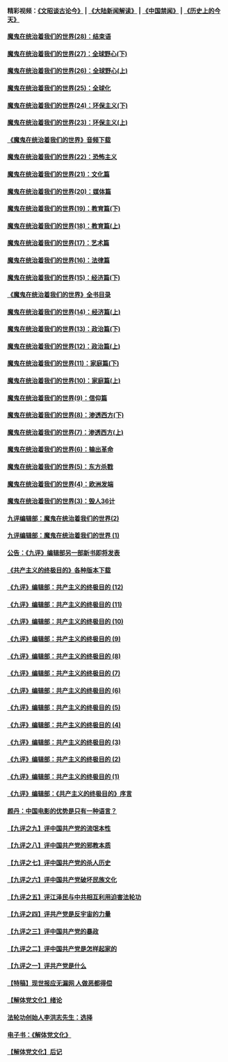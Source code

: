 #### 精彩视频：[《文昭谈古论今》](https://github.com/gfw-breaker/wenzhao/blob/master/README.md?t=01220930) | [《大陆新闻解读》](https://github.com/gfw-breaker/ntdtv-comedy/blob/master/README.md?t=01220930) | [《中国禁闻》](https://github.com/gfw-breaker/ntdtv-news/blob/master/README.md?t=01220930) | [《历史上的今天》](https://github.com/gfw-breaker/today-in-history/blob/master/README.md?t=01220930) 

#### [魔鬼在统治着我们的世界(28)：结束语](../pages/nsc422/n10936246.md?t=01220930) 

#### [魔鬼在统治着我们的世界(27)：全球野心(下)](../pages/nsc422/n10928319.md?t=01220930) 

#### [魔鬼在统治着我们的世界(26)：全球野心(上)](../pages/nsc422/n10900318.md?t=01220930) 

#### [魔鬼在统治着我们的世界(25)：全球化](../pages/nsc422/n10788205.md?t=01220930) 

#### [魔鬼在统治着我们的世界(24)：环保主义(下)](../pages/nsc422/n10695307.md?t=01220930) 

#### [魔鬼在统治着我们的世界(23)：环保主义(上)](../pages/nsc422/n10688613.md?t=01220930) 

#### [《魔鬼在统治着我们的世界》音频下载](../pages/nsc422/n10635553.md?t=01220930) 

#### [魔鬼在统治着我们的世界(22)：恐怖主义](../pages/nsc422/n10614727.md?t=01220930) 

#### [魔鬼在统治着我们的世界(21)：文化篇](../pages/nsc422/n10597706.md?t=01220930) 

#### [魔鬼在统治着我们的世界(20)：媒体篇](../pages/nsc422/n10586579.md?t=01220930) 

#### [魔鬼在统治着我们的世界(19)：教育篇(下)](../pages/nsc422/n10564808.md?t=01220930) 

#### [魔鬼在统治着我们的世界(18)：教育篇(上)](../pages/nsc422/n10526970.md?t=01220930) 

#### [魔鬼在统治着我们的世界(17)：艺术篇](../pages/nsc422/n10499093.md?t=01220930) 

#### [魔鬼在统治着我们的世界(16)：法律篇](../pages/nsc422/n10485969.md?t=01220930) 

#### [魔鬼在统治着我们的世界(15)：经济篇(下)](../pages/nsc422/n10469975.md?t=01220930) 

#### [《魔鬼在统治着我们的世界》全书目录](../pages/nsc422/n10464261.md?t=01220930) 

#### [魔鬼在统治着我们的世界(14)：经济篇(上)](../pages/nsc422/n10457370.md?t=01220930) 

#### [魔鬼在统治着我们的世界(13)：政治篇(下)](../pages/nsc422/n10448270.md?t=01220930) 

#### [魔鬼在统治着我们的世界(12)：政治篇(上)](../pages/nsc422/n10444576.md?t=01220930) 

#### [魔鬼在统治着我们的世界(11)：家庭篇(下)](../pages/nsc422/n10440961.md?t=01220930) 

#### [魔鬼在统治着我们的世界(10)：家庭篇(上)](../pages/nsc422/n10435448.md?t=01220930) 

#### [魔鬼在统治着我们的世界(9)：信仰篇](../pages/nsc422/n10432159.md?t=01220930) 

#### [魔鬼在统治着我们的世界(8)：渗透西方(下)](../pages/nsc422/n10429603.md?t=01220930) 

#### [魔鬼在统治着我们的世界(7)：渗透西方(上)](../pages/nsc422/n10426013.md?t=01220930) 

#### [魔鬼在统治着我们的世界(6)：输出革命](../pages/nsc422/n10421536.md?t=01220930) 

#### [魔鬼在统治着我们的世界(5)：东方杀戮](../pages/nsc422/n10417707.md?t=01220930) 

#### [魔鬼在统治着我们的世界(4)：欧洲发端](../pages/nsc422/n10414890.md?t=01220930) 

#### [魔鬼在统治着我们的世界(3)：毁人36计](../pages/nsc422/n10411583.md?t=01220930) 

#### [九评编辑部：魔鬼在统治着我们的世界(2)](../pages/nsc422/n10410036.md?t=01220930) 

#### [九评编辑部：魔鬼在统治着我们的世界 (1)](../pages/nsc422/n10406825.md?t=01220930) 

#### [公告：《九评》编辑部另一部新书即将发表](../pages/nsc422/n10405104.md?t=01220930) 

#### [《共产主义的终极目的》各种版本下载](../pages/nsc422/n10022138.md?t=01220930) 

#### [《九评》编辑部：共产主义的终极目的 (12)](../pages/nsc422/n9933272.md?t=01220930) 

#### [《九评》编辑部：共产主义的终极目的 (11)](../pages/nsc422/n9924973.md?t=01220930) 

#### [《九评》编辑部：共产主义的终极目的 (10)](../pages/nsc422/n9920883.md?t=01220930) 

#### [《九评》编辑部：共产主义的终极目的 (9)](../pages/nsc422/n9916363.md?t=01220930) 

#### [《九评》编辑部：共产主义的终极目的 (8)](../pages/nsc422/n9912488.md?t=01220930) 

#### [《九评》编辑部：共产主义的终极目的 (7)](../pages/nsc422/n9901176.md?t=01220930) 

#### [《九评》编辑部：共产主义的终极目的 (6)](../pages/nsc422/n9899359.md?t=01220930) 

#### [《九评》编辑部：共产主义的终极目的 (5)](../pages/nsc422/n9893174.md?t=01220930) 

#### [《九评》编辑部：共产主义的终极目的 (4)](../pages/nsc422/n9891246.md?t=01220930) 

#### [《九评》编辑部：共产主义的终极目的 (3)](../pages/nsc422/n9879879.md?t=01220930) 

#### [《九评》编辑部：共产主义的终极目的 (2)](../pages/nsc422/n9876205.md?t=01220930) 

#### [《九评》编辑部：共产主义的终极目的 (1)](../pages/nsc422/n9865857.md?t=01220930) 

#### [《九评》编辑部：《共产主义的终极目的》序言](../pages/nsc422/n9862666.md?t=01220930) 

#### [颜丹：中国电影的优势是只有一种语言？](../pages/nsc422/n9583062.md?t=01220930) 

#### [【九评之九】评中国共产党的流氓本性](../pages/nsc422/n737542.md?t=01220930) 

#### [【九评之八】评中国共产党的邪教本质](../pages/nsc422/n735942.md?t=01220930) 

#### [【九评之七】评中国共产党的杀人历史](../pages/nsc422/n733806.md?t=01220930) 

#### [【九评之六】评中国共产党破坏民族文化](../pages/nsc422/n731667.md?t=01220930) 

#### [【九评之五】评江泽民与中共相互利用迫害法轮功](../pages/nsc422/n730058.md?t=01220930) 

#### [【九评之四】评共产党是反宇宙的力量](../pages/nsc422/n727814.md?t=01220930) 

#### [【九评之三】评中国共产党的暴政](../pages/nsc422/n725597.md?t=01220930) 

#### [【九评之二】评中国共产党是怎样起家的](../pages/nsc422/n723946.md?t=01220930) 

#### [【九评之一】评共产党是什么](../pages/nsc422/n722529.md?t=01220930) 

#### [【特稿】现世报应无漏网 人做恶都得偿](../pages/nsc422/n4215167.md?t=01220930) 

#### [【解体党文化】绪论](../pages/nsc422/n1449356.md?t=01220930) 

#### [法轮功创始人李洪志先生：选择](../pages/nsc422/n3580738.md?t=01220930) 

#### [电子书：《解体党文化》](../pages/nsc422/n1573484.md?t=01220930) 

#### [【解体党文化】后记](../pages/nsc422/n1531999.md?t=01220930) 

